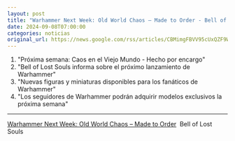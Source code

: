 ```yaml
---
layout: post
title: "Warhammer Next Week: Old World Chaos – Made to Order - Bell of Lost Souls"
date: 2024-09-08T07:00:00
categories: noticias
original_url: https://news.google.com/rss/articles/CBMimgFBVV95cUxQZF9WdGkydmRZajhCdDlfY0puMHNVVzBNMEhsMEVidXhzdXhSaVY2eDJrem5YRDNHMGlvbFY4SFRXSjEwWFBTRkFIWVJDRWliZmZZNzIzdGMyR0w3ajJEd3RjRmxXMUdPeFdvQ0YzT3ozb2pxcHg1bXNsQ3lfVWcyNHZaZ1JQaDdsa29KTkpXbUtWelBmeHgyaVdn?oc=5
---
```



1. "Próxima semana: Caos en el Viejo Mundo - Hecho por encargo"
2. "Bell of Lost Souls informa sobre el próximo lanzamiento de Warhammer"
3. "Nuevas figuras y miniaturas disponibles para los fanáticos de Warhammer"
4. "Los seguidores de Warhammer podrán adquirir modelos exclusivos la próxima semana"


---


[Warhammer Next Week: Old World Chaos – Made to Order](https://news.google.com/rss/articles/CBMimgFBVV95cUxQZF9WdGkydmRZajhCdDlfY0puMHNVVzBNMEhsMEVidXhzdXhSaVY2eDJrem5YRDNHMGlvbFY4SFRXSjEwWFBTRkFIWVJDRWliZmZZNzIzdGMyR0w3ajJEd3RjRmxXMUdPeFdvQ0YzT3ozb2pxcHg1bXNsQ3lfVWcyNHZaZ1JQaDdsa29KTkpXbUtWelBmeHgyaVdn?oc=5)  Bell of Lost Souls